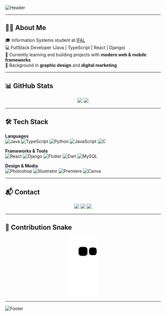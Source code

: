 <!-- Banner -->
![Header](https://capsule-render.vercel.app/api?type=waving&color=0:0f2027,100:2c5364&height=200&section=header&text=Hello%2C%20I'm%20Cayo!%20👋&fontSize=35&fontColor=fff&animation=fadeIn&fontAlignY=35)

---

## 👨‍💻 About Me
🎓 Information Systems student at [IFAL](https://www.ifal.edu.br/)  
💻 FullStack Developer (Java | TypeScript | React | Django)  
🌱 Currently learning and building projects with **modern web & mobile frameworks**  
🎨 Background in **graphic design** and **digital marketing**

---

## 📊 GitHub Stats
<div align="center">
  <img height="160em" src="https://github-readme-stats.vercel.app/api?username=CayoHenrique250&show_icons=true&theme=tokyonight&hide_border=true"/>
  <img height="160em" src="https://github-readme-stats.vercel.app/api/top-langs/?username=CayoHenrique250&layout=compact&langs_count=8&theme=tokyonight&hide_border=true"/>
</div>

---

## 🛠️ Tech Stack

**Languages**  
![Java](https://img.shields.io/badge/Java-ED8B00?style=for-the-badge&logo=openjdk&logoColor=white)
![TypeScript](https://img.shields.io/badge/TypeScript-007ACC?style=for-the-badge&logo=typescript&logoColor=white)
![Python](https://img.shields.io/badge/Python-3670A0?style=for-the-badge&logo=python&logoColor=ffdd54)
![JavaScript](https://img.shields.io/badge/JavaScript-F7DF1E?style=for-the-badge&logo=javascript&logoColor=black)
![C](https://img.shields.io/badge/C-00599C?style=for-the-badge&logo=c&logoColor=white)

**Frameworks & Tools**  
![React](https://img.shields.io/badge/React-20232A?style=for-the-badge&logo=react&logoColor=61DAFB)
![Django](https://img.shields.io/badge/Django-092E20?style=for-the-badge&logo=django&logoColor=green)
![Flutter](https://img.shields.io/badge/Flutter-02569B?style=for-the-badge&logo=flutter&logoColor=white)
![Dart](https://img.shields.io/badge/Dart-0175C2?style=for-the-badge&logo=dart&logoColor=white)
![MySQL](https://img.shields.io/badge/MySQL-005C84?style=for-the-badge&logo=mysql&logoColor=white)

**Design & Media**  
![Photoshop](https://img.shields.io/badge/Photoshop-001E36?style=for-the-badge&logo=adobephotoshop&logoColor=31A8FF)
![Illustrator](https://img.shields.io/badge/Illustrator-300?style=for-the-badge&logo=adobeillustrator&logoColor=FF9A00)
![Premiere](https://img.shields.io/badge/Premiere-9999FF?style=for-the-badge&logo=adobepremierepro&logoColor=white)
![Canva](https://img.shields.io/badge/Canva-%2300C4CC.svg?style=for-the-badge&logo=Canva&logoColor=white)

---

## 📬 Contact
<div align="center">
  <a href="https://instagram.com/cayo_henrique_250"><img src="https://img.shields.io/badge/-Instagram-E4405F?style=for-the-badge&logo=instagram&logoColor=white"/></a>
  <a href="https://contate.me/cayohenrique"><img src="https://img.shields.io/badge/-WhatsApp-25D366?style=for-the-badge&logo=whatsapp&logoColor=white"/></a>
  <a href="mailto:chsf2@aluno.ifal.edu.br"><img src="https://img.shields.io/badge/-Gmail-D14836?style=for-the-badge&logo=gmail&logoColor=white"/></a>
</div>

---

## 🐍 Contribution Snake
<div align="center">
  <img src="https://github.com/CayoHenrique250/CayoHenrique250/blob/output/github-contribution-grid-snake.svg" alt="snake animation"/>
</div>

---

<!-- Footer -->
![Footer](https://capsule-render.vercel.app/api?type=waving&color=0:2c5364,100:0f2027&height=120&section=footer)
